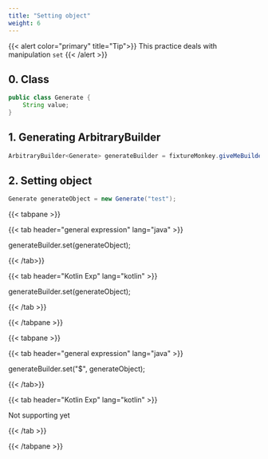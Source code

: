 ```yaml
---
title: "Setting object"
weight: 6
---
```


{{< alert color="primary" title="Tip">}}
This practice deals with manipulation `set`
{{< /alert >}}

## 0. Class

```java
public class Generate {
	String value;
}
```

## 1. Generating ArbitraryBuilder

```java
ArbitraryBuilder<Generate> generateBuilder = fixtureMonkey.giveMeBuilder(Generate.class);
```

## 2. Setting object

```java
Generate generateObject = new Generate("test");
```



{{< tabpane >}}

{{< tab header="general expression" lang="java" >}}


generateBuilder.set(generateObject);


{{< /tab>}}

{{< tab header="Kotlin Exp" lang="kotlin" >}}


generateBuilder.set(generateObject);


{{< /tab >}}

{{< /tabpane >}}


{{< tabpane >}}

{{< tab header="general expression" lang="java" >}}


generateBuilder.set("$", generateObject);


{{< /tab>}}

{{< tab header="Kotlin Exp" lang="kotlin" >}}


Not supporting yet


{{< /tab >}}

{{< /tabpane >}}
